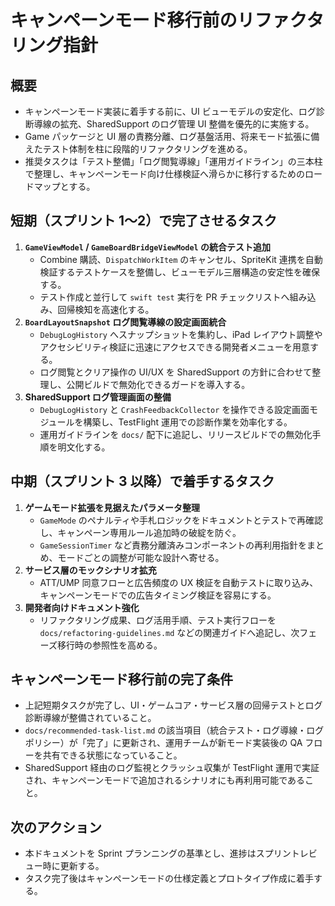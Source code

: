 # キャンペーンモード移行前のリファクタリング指針

## 概要
- キャンペーンモード実装に着手する前に、UI ビューモデルの安定化、ログ診断導線の拡充、SharedSupport のログ管理 UI 整備を優先的に実施する。
- Game パッケージと UI 層の責務分離、ログ基盤活用、将来モード拡張に備えたテスト体制を柱に段階的リファクタリングを進める。
- 推奨タスクは「テスト整備」「ログ閲覧導線」「運用ガイドライン」の三本柱で整理し、キャンペーンモード向け仕様検証へ滑らかに移行するためのロードマップとする。

## 短期（スプリント 1〜2）で完了させるタスク
1. **`GameViewModel` / `GameBoardBridgeViewModel` の統合テスト追加**
   - Combine 購読、`DispatchWorkItem` のキャンセル、SpriteKit 連携を自動検証するテストケースを整備し、ビューモデル三層構造の安定性を確保する。
   - テスト作成と並行して `swift test` 実行を PR チェックリストへ組み込み、回帰検知を高速化する。
2. **`BoardLayoutSnapshot` ログ閲覧導線の設定画面統合**
   - `DebugLogHistory` へスナップショットを集約し、iPad レイアウト調整やアクセシビリティ検証に迅速にアクセスできる開発者メニューを用意する。
   - ログ閲覧とクリア操作の UI/UX を SharedSupport の方針に合わせて整理し、公開ビルドで無効化できるガードを導入する。
3. **SharedSupport ログ管理画面の整備**
   - `DebugLogHistory` と `CrashFeedbackCollector` を操作できる設定画面モジュールを構築し、TestFlight 運用での診断作業を効率化する。
   - 運用ガイドラインを `docs/` 配下に追記し、リリースビルドでの無効化手順を明文化する。

## 中期（スプリント 3 以降）で着手するタスク
1. **ゲームモード拡張を見据えたパラメータ整理**
   - `GameMode` のペナルティや手札ロジックをドキュメントとテストで再確認し、キャンペーン専用ルール追加時の破綻を防ぐ。
   - `GameSessionTimer` など責務分離済みコンポーネントの再利用指針をまとめ、モードごとの調整が可能な設計へ寄せる。
2. **サービス層のモックシナリオ拡充**
   - ATT/UMP 同意フローと広告頻度の UX 検証を自動テストに取り込み、キャンペーンモードでの広告タイミング検証を容易にする。
3. **開発者向けドキュメント強化**
   - リファクタリング成果、ログ活用手順、テスト実行フローを `docs/refactoring-guidelines.md` などの関連ガイドへ追記し、次フェーズ移行時の参照性を高める。

## キャンペーンモード移行前の完了条件
- 上記短期タスクが完了し、UI・ゲームコア・サービス層の回帰テストとログ診断導線が整備されていること。
- `docs/recommended-task-list.md` の該当項目（統合テスト・ログ導線・ログポリシー）が「完了」に更新され、運用チームが新モード実装後の QA フローを共有できる状態になっていること。
- SharedSupport 経由のログ監視とクラッシュ収集が TestFlight 運用で実証され、キャンペーンモードで追加されるシナリオにも再利用可能であること。

## 次のアクション
- 本ドキュメントを Sprint プランニングの基準とし、進捗はスプリントレビュー時に更新する。
- タスク完了後はキャンペーンモードの仕様定義とプロトタイプ作成に着手する。
